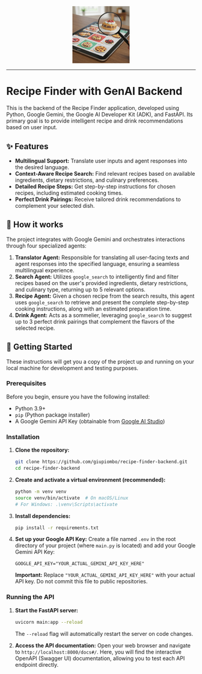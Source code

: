 <div align=center>
    <img src="./recipe-finder.jpg" alt="Recipe Finder" width="30%" height="30%" />
    <hr>
</div>

# Recipe Finder with GenAI Backend

This is the backend of the Recipe Finder application, developed using Python, Google Gemini, the Google AI Developer Kit (ADK), and FastAPI. Its primary goal is to provide intelligent recipe and drink recommendations based on user input.

## ✨ Features

- **Multilingual Support:** Translate user inputs and agent responses into the desired language.
- **Context-Aware Recipe Search:** Find relevant recipes based on available ingredients, dietary restrictions, and culinary preferences.
- **Detailed Recipe Steps:** Get step-by-step instructions for chosen recipes, including estimated cooking times.
- **Perfect Drink Pairings:** Receive tailored drink recommendations to complement your selected dish.

## 💭 How it works

The project integrates with Google Gemini and orchestrates interactions through four specialized agents:

1.  **Translator Agent:** Responsible for translating all user-facing texts and agent responses into the specified language, ensuring a seamless multilingual experience.
2.  **Search Agent:** Utilizes `google_search` to intelligently find and filter recipes based on the user's provided ingredients, dietary restrictions, and culinary type, returning up to 5 relevant options.
3.  **Recipe Agent:** Given a chosen recipe from the search results, this agent uses `google_search` to retrieve and present the complete step-by-step cooking instructions, along with an estimated preparation time.
4.  **Drink Agent:** Acts as a sommelier, leveraging `google_search` to suggest up to 3 perfect drink pairings that complement the flavors of the selected recipe.

## 🚀 Getting Started

These instructions will get you a copy of the project up and running on your local machine for development and testing purposes.

### Prerequisites

Before you begin, ensure you have the following installed:

- Python 3.9+
- `pip` (Python package installer)
- A Google Gemini API Key (obtainable from [Google AI Studio](https://aistudio.google.com/))

### Installation

1.  **Clone the repository:**

    ```bash
    git clone https://github.com/giupiombo/recipe-finder-backend.git
    cd recipe-finder-backend
    ```

2.  **Create and activate a virtual environment (recommended):**

    ```bash
    python -m venv venv
    source venv/bin/activate  # On macOS/Linux
    # For Windows: .\venv\Scripts\activate
    ```

3.  **Install dependencies:**

    ```bash
    pip install -r requirements.txt
    ```

4.  **Set up your Google API Key:**
    Create a file named `.env` in the root directory of your project (where `main.py` is located) and add your Google Gemini API Key:
    ```dotenv
    GOOGLE_API_KEY="YOUR_ACTUAL_GEMINI_API_KEY_HERE"
    ```
    **Important:** Replace `"YOUR_ACTUAL_GEMINI_API_KEY_HERE"` with your actual API key. Do not commit this file to public repositories.

### Running the API

1.  **Start the FastAPI server:**

    ```bash
    uvicorn main:app --reload
    ```

    The `--reload` flag will automatically restart the server on code changes.

2.  **Access the API documentation:**
    Open your web browser and navigate to `http://localhost:8000/docs#/`. Here, you will find the interactive OpenAPI (Swagger UI) documentation, allowing you to test each API endpoint directly.
